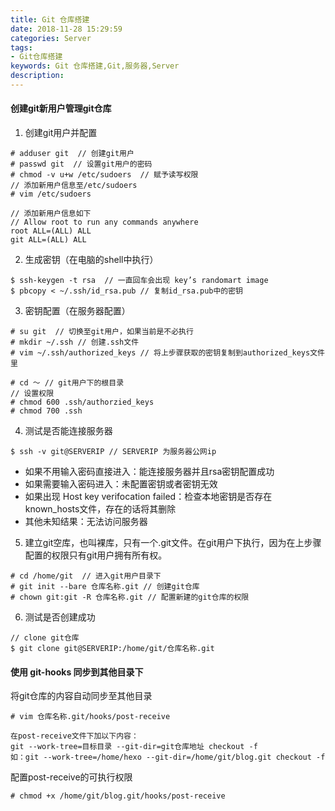 ```yaml
---
title: Git 仓库搭建
date: 2018-11-28 15:29:59
categories: Server
tags:
- Git仓库搭建
keywords: Git 仓库搭建,Git,服务器,Server
description:
---
```

#### 创建git新用户管理git仓库
<!-- more -->
1. 创建git用户并配置
```
# adduser git  // 创建git用户
# passwd git  // 设置git用户的密码
# chmod -v u+w /etc/sudoers  // 赋予读写权限
// 添加新用户信息至/etc/sudoers
# vim /etc/sudoers

// 添加新用户信息如下
// Allow root to run any commands anywhere 
root ALL=(ALL) ALL
git ALL=(ALL) ALL
```
2. 生成密钥（在电脑的shell中执行）
```
$ ssh-keygen -t rsa  // 一直回车会出现 key’s randomart image
$ pbcopy < ~/.ssh/id_rsa.pub // 复制id_rsa.pub中的密钥
```
3. 密钥配置（在服务器配置）
```
# su git  // 切换至git用户，如果当前是不必执行
# mkdir ~/.ssh // 创建.ssh文件
# vim ~/.ssh/authorized_keys // 将上步骤获取的密钥复制到authorized_keys文件里

# cd ～ // git用户下的根目录
// 设置权限
# chmod 600 .ssh/authorzied_keys
# chmod 700 .ssh
```
4. 测试是否能连接服务器
```
$ ssh -v git@SERVERIP // SERVERIP 为服务器公网ip
```
- 如果不用输入密码直接进入：能连接服务器并且rsa密钥配置成功
- 如果需要输入密码进入：未配置密钥或者密钥无效
- 如果出现 Host key verifocation failed：检查本地密钥是否存在 known_hosts文件，存在的话将其删除
- 其他未知结果：无法访问服务器

5. 建立git空库，也叫裸库，只有一个.git文件。在git用户下执行，因为在上步骤配置的权限只有git用户拥有所有权。
```
# cd /home/git  // 进入git用户目录下
# git init --bare 仓库名称.git // 创建git仓库
# chown git:git -R 仓库名称.git // 配置新建的git仓库的权限
```
6. 测试是否创建成功
```
// clone git仓库
$ git clone git@SERVERIP:/home/git/仓库名称.git
```

#### 使用 git-hooks 同步到其他目录下
将git仓库的内容自动同步至其他目录
```
# vim 仓库名称.git/hooks/post-receive

在post-receive文件下加以下内容：
git --work-tree=目标目录 --git-dir=git仓库地址 checkout -f
如：git --work-tree=/home/hexo --git-dir=/home/git/blog.git checkout -f
```
配置post-receive的可执行权限
```
# chmod +x /home/git/blog.git/hooks/post-receive
```
